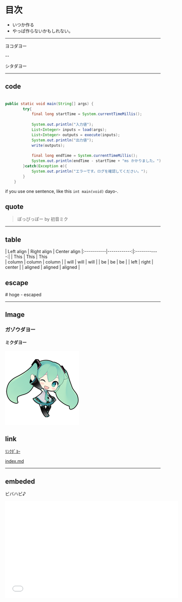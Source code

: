 # 目次

- いつか作る
- やっぱ作らないかもしれない。

---

ヨコダヨー

--

シタダヨー


---

## code

```java:sample.java

public static void main(String[] args) {
		try{
			final long startTime = System.currentTimeMillis();

			System.out.println("入力値");
			List<Integer> inputs = load(args);
			List<Integer> outputs = execute(inputs);
			System.out.println("出力値");
			write(outputs);

			final long endTime = System.currentTimeMillis();
			System.out.println(endTime - startTime + "ms かかりました。");
		}catch(Exception e){
			System.out.println("エラーです。ログを確認してください。");
		}
	}

```

if you use one sentence, like this `int main(void)` dayo-.

## quote

> ぽっぴっぽー by 初音ミク

---

## table

| Left align | Right align | Center align 
            |:-----------|------------:|:------------:|
            | This       |        This |     This     
            | column     |      column |    column    |
            | will       |        will |     will     |
            | be         |          be |      be      |
            | left       |       right |    center    |
            | aligned    |     aligned |   aligned    |

## escape

\# hoge
\- escaped

---

## Image

### ガゾウダヨー

#### ミクダヨー
![Alt Text](img/miku.png)

## link

[ﾘﾝｸﾀﾞﾖｰ](https://github.com/uryyyyyyy)

[index.md](http://uryyyyyyy.github.io/slides/main_text/index.md)

---

## embeded
ビバハピ♪
<iframe width="560" height="315" src="//www.youtube.com/embed/WiUjG9fF3zw" frameborder="0" allowfullscreen></iframe>
